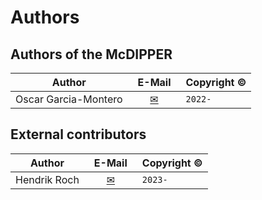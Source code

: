 # Authors

## Authors of the McDIPPER

Author  |  &ensp;E-Mail&ensp; | Copyright © 
 :----:  |  :----: | :--------- 
 Oscar Garcia-Montero  |  [✉](mailto:garcia@physik.uni-bielefeld.de) | `2022-`

## External contributors

Author  |  &ensp;E-Mail&ensp; | Copyright © 
 :----:  |  :----: | :--------- 
 Hendrik Roch | [✉](mailto:roch@fias.uni-frankfurt.de) | `2023-`